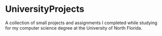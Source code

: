 # UniversityProjects
A collection of small projects and assignments I completed while studying for my computer science degree at the University of North Florida.
